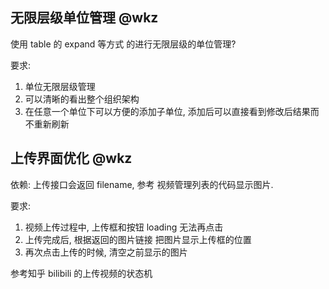 ## 无限层级单位管理 @wkz

使用  table 的 expand 等方式 的进行无限层级的单位管理?

要求: 

1. 单位无限层级管理
2. 可以清晰的看出整个组织架构
3. 在任意一个单位下可以方便的添加子单位, 添加后可以直接看到修改后结果而不重新刷新

## 上传界面优化 @wkz

依赖: 上传接口会返回 filename, 参考 视频管理列表的代码显示图片.

要求: 

1. 视频上传过程中, 上传框和按钮 loading 无法再点击
2.  上传完成后, 根据返回的图片链接 把图片显示上传框的位置
3.  再次点击上传的时候, 清空之前显示的图片

参考知乎 bilibili 的上传视频的状态机


